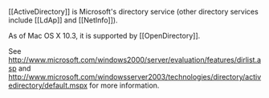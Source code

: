 [[ActiveDirectory]] is Microsoft's directory service (other directory services include [[LdAp]] and [[NetInfo]]).

As of Mac OS X 10.3, it is supported by [[OpenDirectory]].

See http://www.microsoft.com/windows2000/server/evaluation/features/dirlist.asp and http://www.microsoft.com/windowsserver2003/technologies/directory/activedirectory/default.mspx for more information.